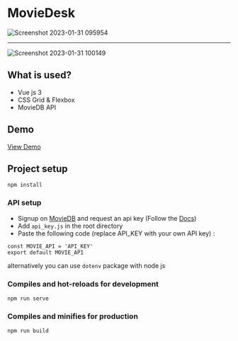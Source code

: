 
# MovieDesk

![Screenshot 2023-01-31 095954](https://user-images.githubusercontent.com/37959710/215674426-b27ac693-af49-48a0-9cd6-c3583b5c7d7f.png)

--------------------------

![Screenshot 2023-01-31 100149](https://user-images.githubusercontent.com/37959710/215674452-1b8da99a-e61e-4bab-a6fb-5194100b35c6.png)

## What is used?
* Vue js 3
* CSS Grid & Flexbox
* MovieDB API
## Demo
<a href="https://sensational-queijadas-967222.netlify.app/" target="_blank">View Demo</a>



## Project setup
```
npm install
```
### API setup
* Signup on <a href="https://www.themoviedb.org/" target="_blank">MovieDB</a> and request an api key (Follow the <a href="https://www.themoviedb.org/documentation/api" target="_blank">Docs</a>)
* Add ```api_key.js``` in the root directory
* Paste the following code (replace API_KEY with your own API key) :
``` 
const MOVIE_API = 'API_KEY'
export default MOVIE_API 
```
    
    
alternatively you can use ```dotenv``` package with node js

### Compiles and hot-reloads for development

```
npm run serve
```

### Compiles and minifies for production
```
npm run build
```


